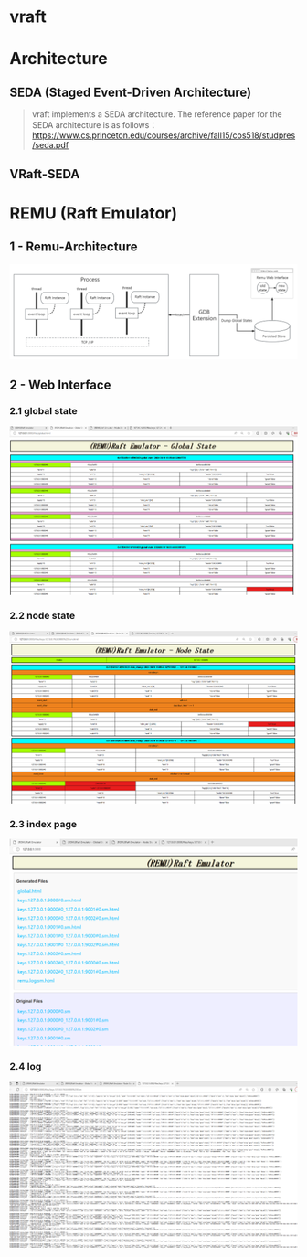 # vraft

# Architecture
## SEDA (Staged Event-Driven Architecture)
> vraft implements a SEDA architecture. 
> The reference paper for the SEDA architecture is as follows：https://www.cs.princeton.edu/courses/archive/fall15/cos518/studpres/seda.pdf

## VRaft-SEDA


# REMU (Raft Emulator)

## 1 - Remu-Architecture

![](images/remu_arch.png)

## 2 - Web Interface

### 2.1 global state
![](images/remu-web2.png)

### 2.2 node state
![](images/remu-web3.png)

### 2.3 index page
![](images/remu-web.png)

### 2.4 log
![](images/remu-web4.png)
